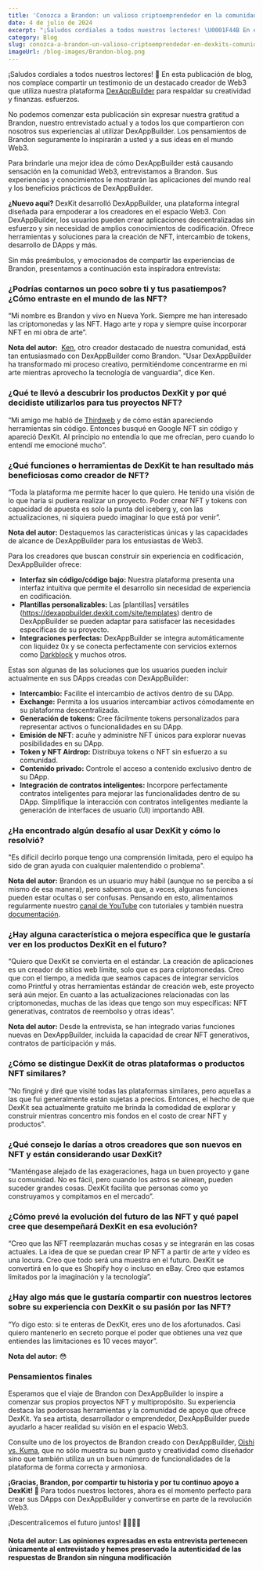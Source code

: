 ```yaml
---
title: 'Conozca a Brandon: un valioso criptoemprendedor en la comunidad de DexKit'
date: 4 de julio de 2024
excerpt: "¡Saludos cordiales a todos nuestros lectores! \U0001F44B En esta publicación de blog, nos complace compartir un testimonio de un destacado creador de Web3..."
category: Blog
slug: conozca-a-brandon-un-valioso-criptoemprendedor-en-dexkits-comunidad
imageUrl: /blog-images/Brandon-blog.png
---
```

¡Saludos cordiales a todos nuestros lectores! 👋 En esta publicación de blog, nos complace compartir un testimonio de un destacado creador de Web3 que utiliza nuestra plataforma [DexAppBuilder](https://dexappbuilder.dexkit.com/) para respaldar su creatividad y finanzas. esfuerzos.

No podemos comenzar esta publicación sin expresar nuestra gratitud a Brandon, nuestro entrevistado actual y a todos los que compartieron con nosotros sus experiencias al utilizar DexAppBuilder. Los pensamientos de Brandon seguramente lo inspirarán a usted y a sus ideas en el mundo Web3.

Para brindarle una mejor idea de cómo DexAppBuilder está causando sensación en la comunidad Web3, entrevistamos a Brandon. Sus experiencias y conocimientos le mostrarán las aplicaciones del mundo real y los beneficios prácticos de DexAppBuilder.

**¿Nuevo aquí?** DexKit desarrolló DexAppBuilder, una plataforma integral diseñada para empoderar a los creadores en el espacio Web3. Con DexAppBuilder, los usuarios pueden crear aplicaciones descentralizadas sin esfuerzo y sin necesidad de amplios conocimientos de codificación. Ofrece herramientas y soluciones para la creación de NFT, intercambio de tokens, desarrollo de DApps y más.

Sin más preámbulos, y emocionados de compartir las experiencias de Brandon, presentamos a continuación esta inspiradora entrevista:

### ¿Podrías contarnos un poco sobre ti y tus pasatiempos? ¿Cómo entraste en el mundo de las NFT?

“Mi nombre es Brandon y vivo en Nueva York. Siempre me han interesado las criptomonedas y las NFT. Hago arte y ropa y siempre quise incorporar NFT en mi obra de arte”.

**Nota del autor:**  [Ken](https://nft.dpoisn.com/), otro creador destacado de nuestra comunidad, está tan entusiasmado con DexAppBuilder como Brandon. "Usar DexAppBuilder ha transformado mi proceso creativo, permitiéndome concentrarme en mi arte mientras aprovecho la tecnología de vanguardia", dice Ken.

### ¿Qué te llevó a descubrir los productos DexKit y por qué decidiste utilizarlos para tus proyectos NFT?

“Mi amigo me habló de [Thirdweb](https://thirdweb.com/) y de cómo están apareciendo herramientas sin código. Entonces busqué en Google NFT sin código y apareció DexKit. Al principio no entendía lo que me ofrecían, pero cuando lo entendí me emocioné mucho”.

### ¿Qué funciones o herramientas de DexKit te han resultado más beneficiosas como creador de NFT?

“Toda la plataforma me permite hacer lo que quiero. He tenido una visión de lo que haría si pudiera realizar un proyecto. Poder crear NFT y tokens con capacidad de apuesta es solo la punta del iceberg y, con las actualizaciones, ni siquiera puedo imaginar lo que está por venir”.

**Nota del autor:** Destaquemos las características únicas y las capacidades de alcance de DexAppBuilder para los entusiastas de Web3.

Para los creadores que buscan construir sin experiencia en codificación, DexAppBuilder ofrece:

* **Interfaz sin código/código bajo:** Nuestra plataforma presenta una interfaz intuitiva que permite el desarrollo sin necesidad de experiencia en codificación.
* **Plantillas personalizables:** Las [plantillas] versátiles (<https://dexappbuilder.dexkit.com/site/templates>) dentro de DexAppBuilder se pueden adaptar para satisfacer las necesidades específicas de su proyecto.
* **Integraciones perfectas:** DexAppBuilder se integra automáticamente con liquidez 0x y se conecta perfectamente con servicios externos como [Darkblock](https://www.darkblock.io/) y muchos otros.

Estas son algunas de las soluciones que los usuarios pueden incluir actualmente en sus DApps creadas con DexAppBuilder:

* **Intercambio:** Facilite el intercambio de activos dentro de su DApp.
* **Exchange:** Permita a los usuarios intercambiar activos cómodamente en su plataforma descentralizada.
* **Generación de tokens:** Cree fácilmente tokens personalizados para representar activos o funcionalidades en su DApp.
* **Emisión de NFT**: acuñe y administre NFT únicos para explorar nuevas posibilidades en su DApp.
* **Token y NFT Airdrop:** Distribuya tokens o NFT sin esfuerzo a su comunidad.
* **Contenido privado:** Controle el acceso a contenido exclusivo dentro de su DApp.
* **Integración de contratos inteligentes:** Incorpore perfectamente contratos inteligentes para mejorar las funcionalidades dentro de su DApp. Simplifique la interacción con contratos inteligentes mediante la generación de interfaces de usuario (UI) importando ABI.

### ¿Ha encontrado algún desafío al usar DexKit y cómo lo resolvió?

"Es difícil decirlo porque tengo una comprensión limitada, pero el equipo ha sido de gran ayuda con cualquier malentendido o problema".

**Nota del autor:** Brandon es un usuario muy hábil (aunque no se perciba a sí mismo de esa manera), pero sabemos que, a veces, algunas funciones pueden estar ocultas o ser confusas. Pensando en esto, alimentamos regularmente nuestro [canal de YouTube](https://www.youtube.com/@DexKit/videos) con tutoriales y también nuestra [documentación](https://docs.dexkit.com/defi-products ).

### ¿Hay alguna característica o mejora específica que le gustaría ver en los productos DexKit en el futuro?

“Quiero que DexKit se convierta en el estándar. La creación de aplicaciones es un creador de sitios web límite, solo que es para criptomonedas. Creo que con el tiempo, a medida que seamos capaces de integrar servicios como Printful y otras herramientas estándar de creación web, este proyecto será aún mejor. En cuanto a las actualizaciones relacionadas con las criptomonedas, muchas de las ideas que tengo son muy específicas: NFT generativas, contratos de reembolso y otras ideas”.

**Nota del autor:** Desde la entrevista, se han integrado varias funciones nuevas en DexAppBuilder, incluida la capacidad de crear NFT generativos, contratos de participación y más.

### ¿Cómo se distingue DexKit de otras plataformas o productos NFT similares?

“No fingiré y diré que visité todas las plataformas similares, pero aquellas a las que fui generalmente están sujetas a precios. Entonces, el hecho de que DexKit sea actualmente gratuito me brinda la comodidad de explorar y construir mientras concentro mis fondos en el costo de crear NFT y productos".

### ¿Qué consejo le darías a otros creadores que son nuevos en NFT y están considerando usar DexKit?

“Manténgase alejado de las exageraciones, haga un buen proyecto y gane su comunidad. No es fácil, pero cuando los astros se alinean, pueden suceder grandes cosas. DexKit facilita que personas como yo construyamos y compitamos en el mercado”.

### ¿Cómo prevé la evolución del futuro de las NFT y qué papel cree que desempeñará DexKit en esa evolución?

“Creo que las NFT reemplazarán muchas cosas y se integrarán en las cosas actuales. La idea de que se puedan crear IP NFT a partir de arte y vídeo es una locura. Creo que todo será una muestra en el futuro. DexKit se convertirá en lo que es Shopify hoy o incluso en eBay. Creo que estamos limitados por la imaginación y la tecnología”.

### ¿Hay algo más que le gustaría compartir con nuestros lectores sobre su experiencia con DexKit o su pasión por las NFT?

“Yo digo esto: si te enteras de DexKit, eres uno de los afortunados. Casi quiero mantenerlo en secreto porque el poder que obtienes una vez que entiendes las limitaciones es 10 veces mayor”.

**Nota del autor:** 😳

### Pensamientos finales

Esperamos que el viaje de Brandon con DexAppBuilder lo inspire a comenzar sus propios proyectos NFT y multipropósito. Su experiencia destaca las poderosas herramientas y la comunidad de apoyo que ofrece DexKit. Ya sea artista, desarrollador o emprendedor, DexAppBuilder puede ayudarlo a hacer realidad su visión en el espacio Web3.

Consulte uno de los proyectos de Brandon creado con DexAppBuilder, [Oishi vs. Kuma](https://oushi-vs-kuma.dexkit.app/), que no sólo muestra su buen gusto y creatividad como diseñador sino que también utiliza un un buen número de funcionalidades de la plataforma de forma correcta y armoniosa.

**¡Gracias, Brandon, por compartir tu historia y por tu continuo apoyo a DexKit! 🤝** Para todos nuestros lectores, ahora es el momento perfecto para crear sus DApps con DexAppBuilder y convertirse en parte de la revolución Web3.

¡Descentralicemos el futuro juntos! 👨‍👩‍👧‍👦

#### Nota del autor: Las opiniones expresadas en esta entrevista pertenecen únicamente al entrevistado y hemos preservado la autenticidad de las respuestas de Brandon sin ninguna modificación
